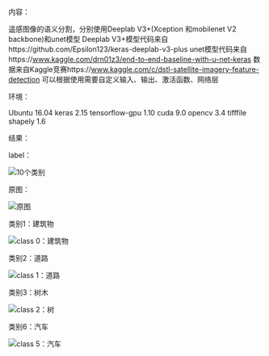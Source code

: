 内容：

遥感图像的语义分割，分别使用Deeplab V3+(Xception 和mobilenet V2 backbone)和unet模型
Deeplab V3+模型代码来自https://github.com/Epsilon123/keras-deeplab-v3-plus
unet模型代码来自https://www.kaggle.com/drn01z3/end-to-end-baseline-with-u-net-keras
数据来自Kaggle竞赛https://www.kaggle.com/c/dstl-satellite-imagery-feature-detection
可以根据使用需要自定义输入、输出、激活函数、网络层

环境：

Ubuntu 16.04
keras 2.15
tensorflow-gpu 1.10
cuda 9.0
opencv 3.4
tifffile
shapely 1.6

结果：

label：

![10个类别](https://github.com/Epsilon123/zhu/blob/master/img/6120_2_2_10.png)

原图：

![原图](https://github.com/Epsilon123/zhu/blob/master/img/6120_2_2raw.jpg)

类别1：建筑物

![class 0：建筑物](https://github.com/Epsilon123/zhu/blob/master/img/612022_x_0.png)

类别2：道路

![class 1：道路](https://github.com/Epsilon123/zhu/blob/master/img/612022_x_1.png)

类别3：树木

![class 2：树](https://github.com/Epsilon123/zhu/blob/master/img/612022_x_2.png)

类别6：汽车

![class 5：汽车](https://github.com/Epsilon123/zhu/blob/master/img/612022_x_3.png)
